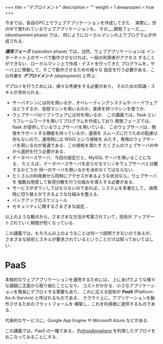 +++
title = "デプロイメント"
description = ""
weight = 1
alwaysopen = true
+++

今までは，各自のPC上でウェブアプリケーションを作成してきた．
実際に，世の中で使われているウェブアプリケーションも，
その___開発フェーズ___ (development phase) では，
同じようにローカルマシンの上でプログラムが作成される．

___運用フェーズ___ (operation phase) では，当然，ウェブアプリケーションは
インターネット上のサーバで動作させなければ，一般の利用者がアクセス
することができない．ローカルマシン上で作成・テストを行ってきた
プログラムを，サーバ上に移動して，そこで動作させるための様々な
設定を行う必要がある．この作業を
___デプロイメント___ (deployment) と呼ぶ．

デプロイを行うためには，様々な考慮をする必要があり，
そのための知識・スキルが求められる．

* サーバマシンには何を用いるか．オペレーティングシステムや
  ハードウェアはどうするか．仮想マシンを用いるのか，実体を持つマシンを使うか．
* ウェブサーバのソフトウェアには何を用いるか．
  この講義では，flask というフレームワークを用いてプログラムを作成しており
  開発フェーズでは，flask が提供しているウェブサーバを用いている．
  このウェブサーバは，開発をサポートする機能を持っているが，運用を
  スムーズに行うための配慮は何もないので，運用時には WSGI という規格を
  みたす，専用のウェブサーバを用いるのが普通である．この規格を満たす
  たくさんのウェブサーバの中から選択を行う必要がある．
* データベースサーバ．今回の設定だと，MySQL サーバを用いることになる．
  たとえば，データベースサーバを走らせるマシンをウェブサーバと分離するかどうか
  同一のサーバを用いるかを決めなくてはならない．
* たくさんの利用者から同時にアクセスがあるような状況なら，ウェブサーバを
  複数台用意して負荷分散を行う仕組みを導入する必要がある．
* サービスがダウンしてはならないのであれば，システムを多重化して，
  故障時に切り替えができるような仕組みを整える．
* バックアップのスケジュール
* セキュリティに関するさまざまな設定...

以上のような観点から，さまざまな方法が考案されていて，技術が
アップデートされていく期間が短くなっている．

この講義では，もちろん以上のようなことは何一つ説明できないのであるが，
さまざまな技術とスキルが要求されているということだけは知っておいてほしい．


# PaaS

本格的なウェブアプリケーションを運用するためには，
上にあげたような様々な課題に正面から取り組むことになり，
コストがかかる．小さなアプリケーションを簡易にデプロイする需要もあり，
これに応える技術が ___PaaS___ (Platform-As-A-Service) と呼ばれるものである．
クラウド上に，アプリケーションを動作させるためのプラットフォームを
構築し，これを利用者に提供するものである．

代表的なサービスに，Google App Engine や Microsoft Azure などがある．

この講義では，PaaS の一種である，
[PythonAnywhere](https://www.pythonanywhere.com)
を利用したデプロイをおこなってみることにする．


